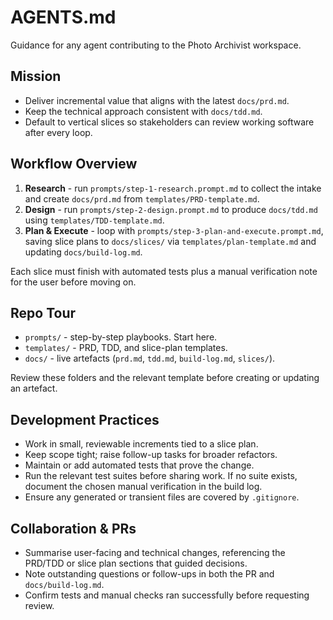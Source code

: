 # AGENTS.md

Guidance for any agent contributing to the Photo Archivist workspace.

## Mission
- Deliver incremental value that aligns with the latest `docs/prd.md`.
- Keep the technical approach consistent with `docs/tdd.md`.
- Default to vertical slices so stakeholders can review working software after every loop.

## Workflow Overview
1. **Research** - run `prompts/step-1-research.prompt.md` to collect the intake and create `docs/prd.md` from `templates/PRD-template.md`.
2. **Design** - run `prompts/step-2-design.prompt.md` to produce `docs/tdd.md` using `templates/TDD-template.md`.
3. **Plan & Execute** - loop with `prompts/step-3-plan-and-execute.prompt.md`, saving slice plans to `docs/slices/` via `templates/plan-template.md` and updating `docs/build-log.md`.

Each slice must finish with automated tests plus a manual verification note for the user before moving on.

## Repo Tour
- `prompts/` - step-by-step playbooks. Start here.
- `templates/` - PRD, TDD, and slice-plan templates.
- `docs/` - live artefacts (`prd.md`, `tdd.md`, `build-log.md`, `slices/`).

Review these folders and the relevant template before creating or updating an artefact.

## Development Practices
- Work in small, reviewable increments tied to a slice plan.
- Keep scope tight; raise follow-up tasks for broader refactors.
- Maintain or add automated tests that prove the change.
- Run the relevant test suites before sharing work. If no suite exists, document the chosen manual verification in the build log.
- Ensure any generated or transient files are covered by `.gitignore`.

## Collaboration & PRs
- Summarise user-facing and technical changes, referencing the PRD/TDD or slice plan sections that guided decisions.
- Note outstanding questions or follow-ups in both the PR and `docs/build-log.md`.
- Confirm tests and manual checks ran successfully before requesting review.
